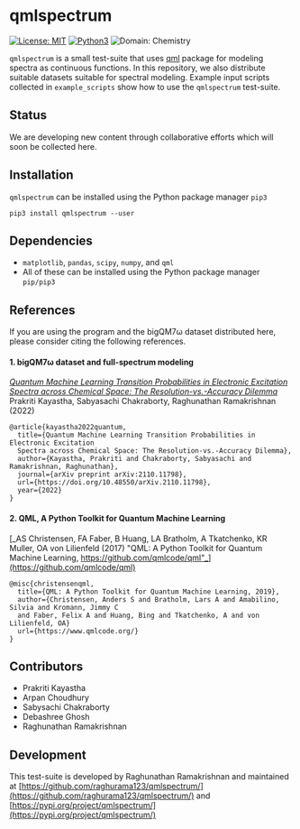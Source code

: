 # qmlspectrum

[![License: MIT](https://img.shields.io/badge/License-MIT-yellow.svg)](https://opensource.org/licenses/MIT)
[![Python3](https://img.shields.io/badge/Language-Python3-red.svg)](https://www.python.org/download/releases/3.0/)
![Domain: Chemistry](https://img.shields.io/badge/Domain-Chemistry-green.svg)

`qmlspectrum` is a small test-suite that uses [qml](https://www.qmlcode.org/) package for modeling spectra as continuous functions. In this repository, we also distribute suitable datasets suitable for spectral modeling. Example input scripts collected in `example_scripts` show how to use the `qmlspectrum` test-suite.

## Status

We are developing new content through collaborative efforts which will soon be collected here. 

## Installation

`qmlspectrum` can be installed using the Python package manager `pip3`

```
pip3 install qmlspectrum --user
```

## Dependencies

* `matplotlib`, `pandas`, `scipy`, `numpy`, and `qml` 
* All of these can be installed using the Python package manager `pip/pip3`

## References

If you are using the program and the bigQM7ω dataset distributed here, please consider citing the following references.

#### 1. bigQM7ω dataset and full-spectrum modeling
[_Quantum Machine Learning Transition Probabilities in Electronic Excitation Spectra across Chemical Space: The Resolution-vs.-Accuracy Dilemma_](https://arxiv.org/abs/2110.11798)                
Prakriti Kayastha, Sabyasachi Chakraborty, Raghunathan Ramakrishnan (2022)     
```
@article{kayastha2022quantum,
  title={Quantum Machine Learning Transition Probabilities in Electronic Excitation 
  Spectra across Chemical Space: The Resolution-vs.-Accuracy Dilemma},
  author={Kayastha, Prakriti and Chakraborty, Sabyasachi and Ramakrishnan, Raghunathan},
  journal={arXiv preprint arXiv:2110.11798},
  url={https://doi.org/10.48550/arXiv.2110.11798},
  year={2022}
}
```

#### 2. QML, A Python Toolkit for Quantum Machine Learning
[_AS Christensen, FA Faber, B Huang, LA Bratholm, A Tkatchenko, KR Muller, OA von Lilienfeld (2017) "QML: A Python Toolkit for Quantum Machine Learning, https://github.com/qmlcode/qml"_](https://github.com/qmlcode/qml)  
```
@misc{christensenqml,
  title={QML: A Python Toolkit for Quantum Machine Learning, 2019},
  author={Christensen, Anders S and Bratholm, Lars A and Amabilino, Silvia and Kromann, Jimmy C 
  and Faber, Felix A and Huang, Bing and Tkatchenko, A and von Lilienfeld, OA}
  url={https://www.qmlcode.org/}
}
```

## Contributors 

* Prakriti Kayastha    
* Arpan Choudhury     
* Sabysachi Chakraborty     
* Debashree Ghosh   
* Raghunathan Ramakrishnan    

## Development

This test-suite is developed by Raghunathan Ramakrishnan and maintained at [https://github.com/raghurama123/qmlspectrum/](https://github.com/raghurama123/qmlspectrum/) and [https://pypi.org/project/qmlspectrum/](https://pypi.org/project/qmlspectrum/)   

